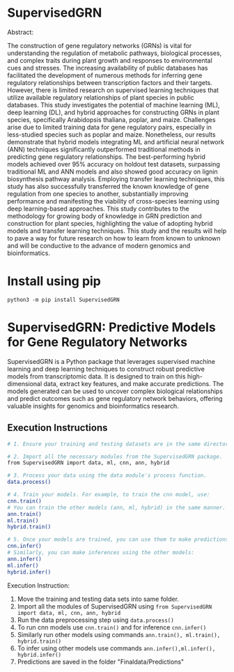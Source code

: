 # SupervisedGRN

Abstract:

The construction of gene regulatory networks (GRNs) is vital for understanding the regulation of metabolic pathways, biological processes, and complex traits during plant growth and responses to environmental cues and stresses. The increasing availability of public databases has facilitated the development of numerous methods for inferring gene regulatory relationships between transcription factors and their targets. However, there is limited research on supervised learning techniques that utilize available regulatory relationships of plant species in public databases.
This study investigates the potential of machine learning (ML), deep learning (DL), and hybrid approaches for constructing GRNs in plant species, specifically Arabidopsis thaliana, poplar, and maize. Challenges arise due to limited training data for gene regulatory pairs, especially in less-studied species such as poplar and maize. Nonetheless, our results demonstrate that hybrid models integrating ML and artificial neural network (ANN) techniques significantly outperformed traditional methods in predicting gene regulatory relationships. The best-performing hybrid models achieved over 95% accuracy on holdout test datasets, surpassing traditional ML and ANN models and also showed good accuracy on lignin biosynthesis pathway analysis.
Employing transfer learning techniques, this study has also successfully transferred the known knowledge of gene regulation from one species to another, substantially improving performance and manifesting the viability of cross-species learning using deep learning-based approaches. This study contributes to the methodology for growing body of knowledge in GRN prediction and construction for plant species, highlighting the value of adopting hybrid models and transfer learning techniques. This study and the results will help to pave a way for future research on how to learn from known to unknown and will be conductive to the advance of modern genomics and bioinformatics.

# Install using pip
```
python3 -m pip install SupervisedGRN
```
# SupervisedGRN: Predictive Models for Gene Regulatory Networks

SupervisedGRN is a Python package that leverages supervised machine learning and deep learning techniques to construct robust predictive models from transcriptomic data. It is designed to train on this high-dimensional data, extract key features, and make accurate predictions. The models generated can be used to uncover complex biological relationships and predict outcomes such as gene regulatory network behaviors, offering valuable insights for genomics and bioinformatics research.

## Execution Instructions

```bash
# 1. Ensure your training and testing datasets are in the same directory.

# 2. Import all the necessary modules from the SupervisedGRN package.
from SupervisedGRN import data, ml, cnn, ann, hybrid

# 3. Process your data using the data module's process function.
data.process()

# 4. Train your models. For example, to train the cnn model, use:
cnn.train()
# You can train the other models (ann, ml, hybrid) in the same manner.
ann.train()
ml.train()
hybrid.train()

# 5. Once your models are trained, you can use them to make predictions on new data. To infer using the cnn model, use:
cnn.infer()
# Similarly, you can make inferences using the other models:
ann.infer()
ml.infer()
hybrid.infer()
```


Execution Instruction:

1. Move the training and testing data sets into same folder.
2. Import all the modules of SupervisedGRN using
```from SupervisedGRN import data, ml, cnn, ann, hybrid```
3. Run the data preprocessing step using  ```data.process()```
4. To run cnn models use ```cnn.train()``` and for inference ```cnn.infer()```
5. Similarly run other models using commands ```ann.train(), ml.train(), hybrid.train()```
6. To infer using other models use commands ```ann.infer(),ml.infer(), hybrid.infer() ```
7. Predictions are saved in the folder "Finaldata/Predictions"
